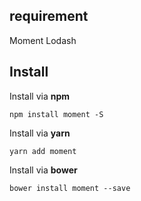 
## requirement
Moment
Lodash


## Install

Install via **npm**
```shell
npm install moment -S
```
Install via **yarn**
```shell
yarn add moment
```
Install via **bower**
```shell
bower install moment --save
